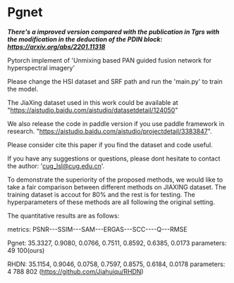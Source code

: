 # Pgnet

***There's a improved version compared with the publication in Tgrs with the modification in the deduction of the PDIN block: https://arxiv.org/abs/2201.11318***

Pytorch implement of 'Unmixing based PAN guided fusion network for hyperspectral imagery'

Please change the HSI dataset and SRF path and run the 'main.py' to train the model.

The JiaXing dataset used in this work could be available at "https://aistudio.baidu.com/aistudio/datasetdetail/124050"

We also release the code in paddle version if you use paddle framework in research. "https://aistudio.baidu.com/aistudio/projectdetail/3383847". 

Please consider cite this paper if you find the dataset and code useful. 

If you have any suggestions or questions, please dont hesitate to contact the author: 'cug_lsl@cug.edu.cn'.

To demonstrate the superiority of the proposed methods, we would like to take a fair comparison between different methods on JIAXING dataset. The training dataset is accout for 80% and the rest is for testing. The hyperparameters of these methods are all following the original setting.

The quantitative results are as follows:

metrics:    PSNR---SSIM---SAM---ERGAS---SCC----Q---RMSE

Pgnet:    35.3327, 0.9080, 0.0766, 0.7511, 0.8592, 0.6385, 0.0173   parameters: 49 100(ours)

RHDN:     35.1154, 0.9046, 0.0758, 0.7597, 0.8575, 0.6184, 0.0178   parameters: 4 788 802 (https://github.com/Jiahuiqu/RHDN)
